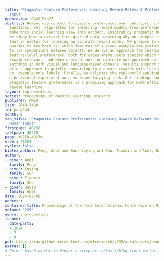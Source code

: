 ```yaml
---
title: 'Pragmatic Feature Preferences: Learning Reward-Relevant Preferences from Human
  Input'
openreview: OgG0I5toZZ
abstract: Humans use context to specify preferences over behaviors, i.e. their reward
  functions. Yet, algorithms for inferring reward models from preference data do not
  take this social learning view into account. Inspired by pragmatic human communication,
  we study how to extract fine-grained data regarding why an example is preferred
  that is useful for learning an accurate reward model. We propose to enrich preference
  queries to ask both (1) which features of a given example are preferable in addition
  to (2) comparisons between objects. We derive an approach for learning from these
  feature-level preferences, both for cases where users specify which features are
  reward-relevant, and when users do not. We evaluate our approach on linear bandit
  settings in both visual and language-based domains. Results support the efficiency
  of our approach in quickly converging to accurate rewards with less comparisons
  vs. example-only labels. Finally, we validate the real-world applicability with
  a behavioral experiment on a mushroom foraging task. Our findings suggest that incorporating
  pragmatic feature preferences is a promising approach for more efficient user-aligned
  reward learning.
layout: inproceedings
series: Proceedings of Machine Learning Research
publisher: PMLR
issn: 2640-3498
id: peng24d
month: 0
tex_title: 'Pragmatic Feature Preferences: Learning Reward-Relevant Preferences from
  Human Input'
firstpage: 40258
lastpage: 40270
page: 40258-40270
order: 40258
cycles: false
bibtex_author: Peng, Andi and Sun, Yuying and Shu, Tianmin and Abel, David
author:
- given: Andi
  family: Peng
- given: Yuying
  family: Sun
- given: Tianmin
  family: Shu
- given: David
  family: Abel
date: 2024-07-08
address:
container-title: Proceedings of the 41st International Conference on Machine Learning
volume: '235'
genre: inproceedings
issued:
  date-parts:
  - 2024
  - 7
  - 8
pdf: https://raw.githubusercontent.com/mlresearch/v235/main/assets/peng24d/peng24d.pdf
extras: []
# Format based on Martin Fenner's citeproc: https://blog.front-matter.io/posts/citeproc-yaml-for-bibliographies/
---
```

